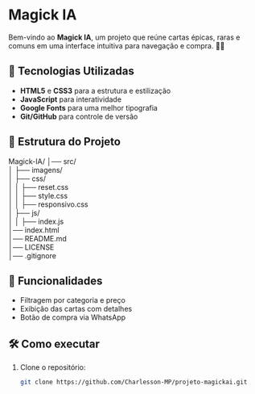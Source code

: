# Magick IA

Bem-vindo ao **Magick IA**, um projeto que reúne cartas épicas, raras e comuns em uma interface intuitiva para navegação e compra. 🔮✨

## 🚀 Tecnologias Utilizadas

- **HTML5** e **CSS3** para a estrutura e estilização
- **JavaScript** para interatividade
- **Google Fonts** para uma melhor tipografia
- **Git/GitHub** para controle de versão

## 📂 Estrutura do Projeto
Magick-IA/
│── src/  
│   ├── imagens/  
│   ├── css/  
│   │   ├── reset.css  
│   │   ├── style.css  
│   │   ├── responsivo.css  
│   ├── js/  
│   │   ├── index.js     
│── index.html    
│── README.md  
│── LICENSE  
│── .gitignore  

## 🎴 Funcionalidades

- Filtragem por categoria e preço
- Exibição das cartas com detalhes
- Botão de compra via WhatsApp

## 🛠 Como executar

1. Clone o repositório:
   ```sh
   git clone https://github.com/Charlesson-MP/projeto-magickai.git